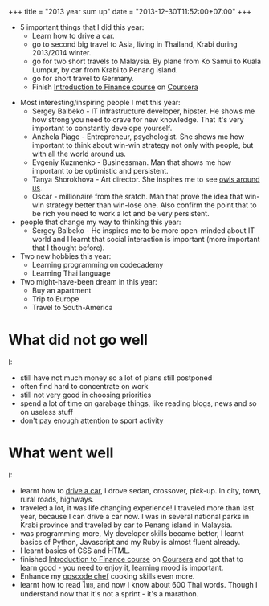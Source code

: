 +++
title = "2013 year sum up"
date = "2013-12-30T11:52:00+07:00"
+++

* 5 important things that I did this year: 
    * Learn how to drive a car.
    * go to second big travel to Asia, living in Thailand, Krabi during 2013/2014 winter.
    * go for two short travels to Malaysia. By plane from Ko Samui to Kuala Lumpur, by car from Krabi to Penang island.
    * go for short travel to Germany.
    * Finish [Introduction to Finance course](https://www.coursera.org/course/introfinance) on [Coursera](https://www.coursera.org/)

<!--more-->

* Most interesting/inspiring people I met this year:
    * Sergey Balbeko - IT infrastructure developer, hipster. He shows me how strong you need to crave for new knowledge. That it's very important to constantly develope yourself.
    * Anzhela Piage - Entrepreneur, psychologist. She shows me how important to think about win-win strategy not only with people, but with all the world around us.
    * Evgeniy Kuzmenko - Businessman. Man that shows me how important to be optimistic and persistent.
    * Tanya Shorokhova - Art director. She inspires me to see [owls around us](/img/owl.jpg).
    * Oscar - millionaire from the sratch. Man that prove the idea that win-win strategy better than win-lose one. Also confirm the point that to be rich you need to work a lot and be very persistent.
* people that change my way to thinking this year:
    * Sergey Balbeko - He inspires me to be more open-minded about IT world and I learnt that social interaction is important (more important that I thought before).
* Two new hobbies this year:
    * Learning programming on codecademy
    * Learning Thai language
* Two might-have-been dream in this year:
    * Buy an apartment
    * Trip to Europe
    * Travel to South-America

# What did not go well

I:

  * still have not much money so a lot of plans still postponed
  * often find hard to concentrate on work
  * still not very good in choosing priorities
  * spend a lot of time on garabage things, like reading blogs, news and so on useless stuff
  * don't pay enough attention to sport activity

# What went well

I:

  * learnt how to [drive a car](/img/me_and_a_car.jpg), I drove sedan, crossover, pick-up. In city, town, rural roads, highways.
  * traveled a lot, it was life changing experience! I traveled more than last year, because I can drive a car now. I was in several national parks in Krabi province and traveled by car to Penang island in Malaysia.
  * was programming more, My developer skills became better, I learnt basics of Python, Javascript and my Ruby is almost fluent already.
  * I learnt basics of CSS and HTML.
  * finished [Introduction to Finance course](https://www.coursera.org/course/introfinance) on [Coursera](https://www.coursera.org/) and got that to learn good - you need to enjoy it, learning mood is important.
  * Enhance my [opscode chef](http://www.opscode.com/chef/) cooking skills even more.
  * learnt how to read ไทย, and now I know about 600 Thai words. Though I understand now that it's not a sprint - it's a marathon.
